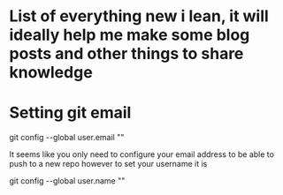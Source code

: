 # List of everything new i lean, it will ideally help me make some blog posts and other things to share knowledge


# Setting git email
git config --global user.email "<email>"

It seems like you only need to configure your email address to be able to push to a new repo however to set your username it is

git config --global user.name "<name>"